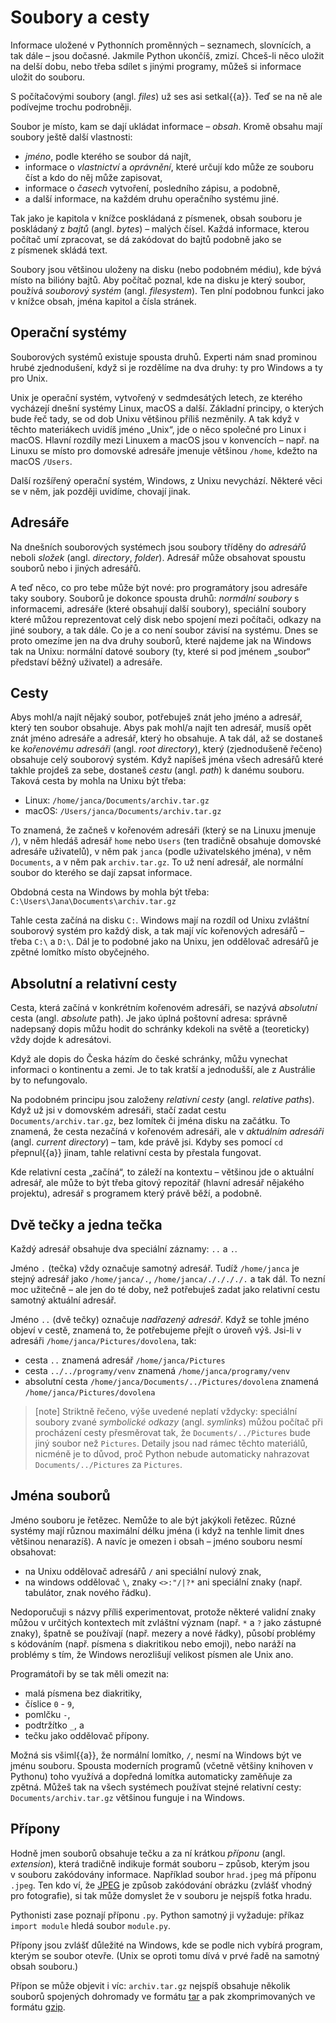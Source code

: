 # Soubory a cesty

Informace uložené v Pythonních proměnných – seznamech, slovnících, a tak dále – jsou dočasné.
Jakmile Python ukončíš, zmizí.
Chceš-li něco uložit na delší dobu, nebo třeba sdílet s jinými programy,
můžeš si informace uložit do souboru.

S počítačovými soubory (angl. *files*) už ses asi setkal{{a}}.
Teď se na ně ale podívejme trochu podrobněji.

Soubor je místo, kam se dají ukládat informace – *obsah*. Kromě obsahu mají soubory ještě další vlastnosti:

* *jméno*, podle kterého se soubor dá najít,
* informace o *vlastnictví* a *oprávnění*, které určují kdo může ze souboru
  číst a kdo do něj může zapisovat,
* informace o *časech* vytvoření, posledního zápisu, a podobně,
* a další informace, na každém druhu operačního systému jiné.

Tak jako je kapitola v knížce poskládaná z písmenek, obsah souboru je
poskládaný z *bajtů* (angl. *bytes*) – malých čísel.
Každá informace, kterou počítač umí zpracovat, se dá zakódovat do bajtů
podobně jako se z písmenek skládá text.

Soubory jsou většinou uloženy na disku (nebo podobném médiu), kde bývá místo
na bilióny bajtů.
Aby počítač poznal, kde na disku je který soubor, používá *souborový systém*
(angl. *filesystem*).
Ten plní podobnou funkci jako v knížce obsah, jména kapitol a čísla stránek.


## Operační systémy

Souborových systémů existuje spousta druhů.
Experti nám snad prominou hrubé zjednodušení, když si je rozdělíme na dva
druhy: ty pro Windows a ty pro Unix.

Unix je operační systém, vytvořený v sedmdesátých letech, ze kterého vycházejí
dnešní systémy Linux, macOS a další.
Základní principy, o kterých bude řeč tady, se od dob Unixu většinou
příliš nezměnily.
A tak když v těchto materiákech uvidíš jméno „Unix“, jde o něco společné pro
Linux i macOS.
Hlavní rozdíly mezi Linuxem a macOS jsou v konvencích – např. na Linuxu se
místo pro domovské adresáře jmenuje většinou `/home`, kdežto na macOS `/Users`.

Další rozšířený operační systém, Windows, z Unixu nevychází.
Některé věci se v něm, jak později uvidíme, chovají jinak.


## Adresáře

Na dnešních souborových systémech jsou soubory tříděny do *adresářů* neboli
*složek* (angl. *directory*, *folder*).
Adresář může obsahovat spoustu souborů nebo i jiných adresářů.

A teď něco, co pro tebe může být nové: pro programátory jsou adresáře taky soubory.
Souborů je dokonce spousta druhů: *normální soubory* s informacemi, adresáře
(které obsahují další soubory), speciální soubory které můžou reprezentovat
celý disk nebo spojení mezi počítači, odkazy na jiné soubory, a tak dále.
Co je a co není soubor závisí na systému.
Dnes se proto omezíme jen na dva druhy souborů, které najdeme jak na Windows
tak na Unixu: normální datové soubory (ty, které si pod jménem „soubor“
představí běžný uživatel) a adresáře.


## Cesty

Abys mohl/a najít nějaký soubor, potřebuješ znát jeho jméno a adresář,
který ten soubor obsahuje.
Abys pak mohl/a najít ten adresář, musíš opět znát jméno adresáře a adresář,
který ho obsahuje.
A tak dál, až se dostaneš ke *kořenovému adresáři* (angl. *root directory*),
který (zjednodušeně řečeno) obsahuje celý souborový systém.
Když napíšeš jména všech adresářů které takhle projdeš za sebe, dostaneš
*cestu* (angl. *path*) k danému souboru.
Taková cesta by mohla na Unixu být třeba:

* Linux: `/home/janca/Documents/archiv.tar.gz`
* macOS: `/Users/janca/Documents/archiv.tar.gz`

To znamená, že začneš v kořenovém adresáři (který se na Linuxu jmenuje `/`),
v něm hledáš adresář `home` nebo `Users` (ten tradičně obsahuje domovské
adresáře uživatelů), v něm pak `janca` (podle uživatelského jména),
v něm `Documents`, a v něm pak `archiv.tar.gz`.
To už není adresář, ale normální soubor do kterého se dají zapsat informace.

Obdobná cesta na Windows by mohla být třeba:
`C:\Users\Jana\Documents\archiv.tar.gz`

Tahle cesta začíná na disku `C:`.
Windows mají na rozdíl od Unixu zvláštní souborový systém pro každý disk,
a tak mají víc kořenových adresářů – třeba `C:\` a `D:\`.
Dál je to podobné jako na Unixu, jen oddělovač adresářů je zpětné lomítko
místo obyčejného.

## Absolutní a relativní cesty

Cesta, která začíná v konkrétním kořenovém adresáři, se nazývá *absolutní*
cesta (angl. *absolute* path). Je jako úplná poštovní adresa:
správně nadepsaný dopis můžu hodit do schránky kdekoli na světě a (teoreticky)
vždy dojde k adresátovi.

Když ale dopis do Česka házím do české schránky, můžu vynechat informaci
o kontinentu a zemi.
Je to tak kratší a jednodušší‚ ale z Austrálie by to nefungovalo.

Na podobném principu jsou založeny *relativní cesty* (angl. *relative paths*).
Když už jsi v domovském adresáři, stačí zadat cestu `Documents/archiv.tar.gz`,
bez lomítek či jména disku na začátku.
To znamená, že cesta nezačíná v kořenovém adresáři, ale v *aktuálním adresáři*
(angl. *current directory*) – tam, kde právě jsi.
Kdyby ses pomocí `cd` přepnul{{a}} jinam, tahle relativní cesta by přestala
fungovat.

Kde relativní cesta „začíná“, to záleží na kontextu – většinou jde o aktuální 
adresář, ale může to být třeba gitový repozitář
(hlavní adresář nějakého projektu), adresář s programem který právě běží,
a podobně.

## Dvě tečky a jedna tečka

Každý adresář obsahuje dva speciální záznamy: `..` a `.`.

Jméno `.` (tečka) vždy označuje samotný adresář.
Tudíž `/home/janca` je stejný adresář jako `/home/janca/.`,
`/home/janca/././././.` a tak dál.
To nezní moc užitečně – ale jen do té doby, než potřebuješ zadat jako
relativní cestu samotný aktuální adresář.

Jméno `..` (dvě tečky) označuje *nadřazený adresář*.
Když se tohle jméno objeví v cestě, znamená to, že potřebujeme přejít
o úroveň výš.
Jsi-li v adresáři `/home/janca/Pictures/dovolena`, tak:

* cesta `..` znamená adresář `/home/janca/Pictures`
* cesta `../../programy/venv` znamená `/home/janca/programy/venv`
* absolutní cesta `/home/janca/Documents/../Pictures/dovolena`
  znamená `/home/janca/Pictures/dovolena`

> [note]
> Striktně řečeno, výše uvedené neplatí vždycky:
> speciální soubory zvané *symbolické odkazy* (angl. *symlinks*) můžou počítač
> při procházení cesty přesměrovat tak, že `Documents/../Pictures` bude jiný
> soubor než `Pictures`.
> Detaily jsou nad rámec těchto materiálů, nicméně je to důvod, proč Python
> nebude automaticky nahrazovat `Documents/../Pictures` za `Pictures`.


## Jména souborů

Jméno souboru je řetězec. Nemůže to ale být jakýkoli řetězec.
Různé systémy mají různou maximální délku jména (i když na tenhle limit dnes 
většinou nenarazíš).
A navíc je omezen i obsah – jméno souboru nesmí obsahovat:

* na Unixu oddělovač adresářů `/` ani speciální nulový znak,
* na windows oddělovač `\`, znaky `<>:"/|?*` ani speciální znaky (např.
  tabulátor, znak nového řádku).

Nedoporučuji s názvy příliš experimentovat, protože některé validní znaky
můžou v určitých kontextech mít zvláštní význam (např. `*` a `?` jako zástupné
znaky), špatně se používají (např. mezery a nové řádky), působí problémy
s kódováním (např. písmena s diakritikou nebo emoji), nebo naráží na problémy
s tím, že Windows nerozlišují velikost písmen ale Unix ano.

Programátoři by se tak měli omezit na:

* malá písmena bez diakritiky,
* číslice `0` - `9`,
* pomlčku `-`,
* podtržítko `_`, a
* tečku jako oddělovač přípony.

Možná sis všiml{{a}}, že normální lomítko, `/`, nesmí na Windows být ve jménu
souboru.
Spousta moderních programů (včetně většiny knihoven v Pythonu) toho využívá a
dopředná lomítka automaticky zaměňuje za zpětná.
Můžeš tak na všech systémech používat stejné relativní cesty: `Documents/archiv.tar.gz` většinou funguje i na Windows.


## Přípony

Hodně jmen souborů obsahuje tečku a za ní krátkou *příponu* (angl. *extension*),
která tradičně indikuje formát souboru – způsob,
kterým jsou v souboru zakódovány informace.
Například soubor `hrad.jpeg` má příponu `.jpeg`.
Ten kdo ví, že [JPEG](https://cs.wikipedia.org/wiki/JPEG) je způsob zakódování
obrázku (zvlášť vhodný pro fotografie), si tak může domyslet že v souboru je
nejspíš fotka hradu.

Pythonisti zase poznají příponu `.py`.
Python samotný ji vyžaduje: příkaz `import module` hledá soubor `module.py`.

Přípony jsou zvlášť důležité na Windows, kde se podle nich vybírá program,
kterým se soubor otevře.
(Unix se oproti tomu dívá v prvé řadě na samotný obsah souboru.)

Přípon se může objevit i víc: `archiv.tar.gz` nejspíš obsahuje několik souborů spojených dohromady ve formátu [tar](https://cs.wikipedia.org/wiki/Tar_%28informatika%29) a pak zkomprimovaných ve formátu [gzip](https://cs.wikipedia.org/wiki/Gzip).
